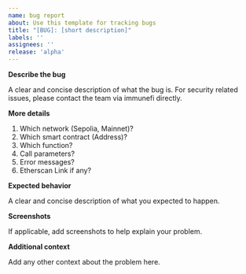 ```yaml
---
name: bug report
about: Use this template for tracking bugs
title: "[BUG]: [short description]"
labels: ''
assignees: ''
release: 'alpha'
---
```


**Describe the bug**

A clear and concise description of what the bug is.
For security related issues, please contact the team via immunefi directly.

**More details**
1. Which network (Sepolia, Mainnet)?
2. Which smart contract (Address)?
3. Which function?
4. Call parameters?
5. Error messages?
6. Etherscan Link if any?

**Expected behavior**

A clear and concise description of what you expected to happen.

**Screenshots**

If applicable, add screenshots to help explain your problem.

**Additional context**

Add any other context about the problem here.
